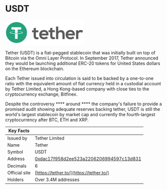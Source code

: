 # USDT

![](<../../.gitbook/assets/image (1) (1).png>)

Tether (USDT) is a fiat-pegged stablecoin that was initially built on top of Bitcoin via the Omni Layer Protocol. In September 2017, Tether announced they would be launching additional ERC-20 tokens for United States dollars on the Ethereum blockchain.

Each Tether issued into circulation is said to be backed by a one-to-one ratio with the equivalent amount of fiat currency held in a custodial account by Tether Limited, a Hong Kong-based company with close ties to the cryptocurrency exchange, Bitfinex.

Despite the controversy \*\*\*\* around \*\*\*\* the company's failure to provide a promised audit showing adequate reserves backing tether, USDT is still the world's largest stablecoin by market cap and currently the fourth-largest cryptocurrency after BTC, ETH and XRP.

| Key Facts     |                                                                                                                  |
| ------------- | ---------------------------------------------------------------------------------------------------------------- |
| Issued by     | Tether Limited                                                                                                   |
| Name          | Tether                                                                                                           |
| Symbol        | USDT                                                                                                             |
| Address       | [0xdac17f958d2ee523a2206206994597c13d831](https://etherscan.io/token/0xdac17f958d2ee523a2206206994597c13d831ec7) |
| Decimals      | 6                                                                                                                |
| Official site | [https://tether.to/](https://tether.to/)                                                                         |
| Holders       | Over 3.4M addresses                                                                                              |
